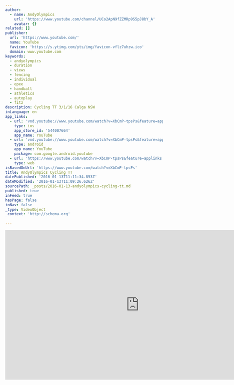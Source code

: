 ```yaml
---
author:
  - name: AndyOlympics
    url: 'https://www.youtube.com/channel/UCo2ApN9fZZMRp9S5pJ8bY_A'
    avatar: {}
related: []
publisher:
  url: 'https://www.youtube.com/'
  name: YouTube
  favicon: 'https://s.ytimg.com/yts/img/favicon-vflz7uhzw.ico'
  domain: www.youtube.com
keywords:
  - andyolympics
  - duration
  - views
  - fencing
  - individual
  - epee
  - handball
  - athletics
  - autoplay
  - fitz
description: Cycling TT 3/1/16 Calga NSW
inLanguage: en
app_links:
  - url: 'vnd.youtube://www.youtube.com/watch?v=XbCmP-tpsPs&feature=applinks'
    type: ios
    app_store_id: '544007664'
    app_name: YouTube
  - url: 'vnd.youtube://www.youtube.com/watch?v=XbCmP-tpsPs&feature=applinks'
    type: android
    app_name: YouTube
    package: com.google.android.youtube
  - url: 'https://www.youtube.com/watch?v=XbCmP-tpsPs&feature=applinks'
    type: web
isBasedOnUrl: 'https://www.youtube.com/watch?v=XbCmP-tpsPs'
title: AndyOlympics Cycling TT
datePublished: '2016-01-13T11:11:34.853Z'
dateModified: '2016-01-13T11:09:26.626Z'
sourcePath: _posts/2016-01-13-andyolympics-cycling-tt.md
published: true
inFeed: true
hasPage: false
inNav: false
_type: VideoObject
_context: 'http://schema.org'

---
```

<iframe src="https://cdn.embedly.com/widgets/media.html?src=https%3A%2F%2Fwww.youtube.com%2Fembed%2FXbCmP-tpsPs%3Ffeature%3Doembed&amp;url=https%3A%2F%2Fwww.youtube.com%2Fwatch%3Fv%3DXbCmP-tpsPs&amp;image=https%3A%2F%2Fi.ytimg.com%2Fvi%2FXbCmP-tpsPs%2Fhqdefault.jpg&amp;key=b7d04c9b404c499eba89ee7072e1c4f7&amp;type=text%2Fhtml&amp;schema=youtube" width="854" height="480" scrolling="no" frameborder="0" allowfullscreen="allowfullscreen" style=""></iframe>